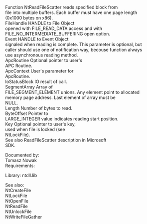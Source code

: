 Function NtReadFileScatter reads specified block from \
file into multiple buffers. Each buffer must have one page length \
\(0x1000 bytes on x86\). \
FileHandle HANDLE to File Object \
opened with FILE\_READ\_DATA access and with \
FILE\_NO\_INTERMEDIATE\_BUFFERING open option. \
Event HANDLE to Event Object \
signaled when reading is complete. This parameter is optional, but \
caller should use one of notification way, becouse function always \
use asynchronous reading method. \
ApcRoutine Optional pointer to user's \
APC Routine. \
ApcContext User's parameter for \
ApcRoutine. \
IoStatusBlock IO result of call. \
SegmentArray Array of \
FILE\_SEGMENT\_ELEMENT unions. Any element point to allocated \
memory page address. Last element of array must be \
NULL. \
Length Number of bytes to read. \
ByteOffset Pointer to \
LARGE\_INTEGER value indicates reading start position. \
Key Optional pointer to user's key, \
used when file is locked \(see \
NtLockFile\). \
See also ReadFileScatter description in Microsoft \
SDK.

Documented by: \
Tomasz Nowak \
Requirements:

Library: ntdll.lib

See also: \
NtCreateFile \
NtLockFile \
NtOpenFile \
NtReadFile \
NtUnlockFile \
NtWriteFileGather
